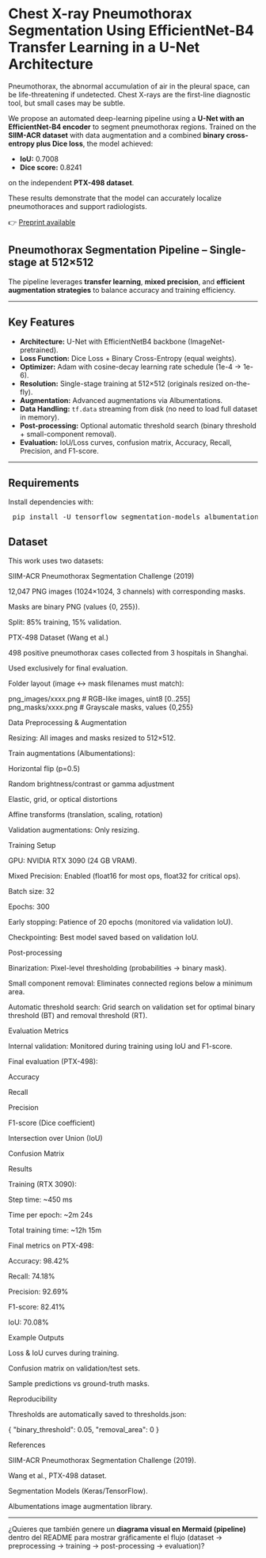 # Chest X-ray Pneumothorax Segmentation Using EfficientNet-B4 Transfer Learning in a U-Net Architecture

Pneumothorax, the abnormal accumulation of air in the pleural space, can be life-threatening if undetected. Chest X-rays are the first-line diagnostic tool, but small cases may be subtle.  

We propose an automated deep-learning pipeline using a **U-Net with an EfficientNet-B4 encoder** to segment pneumothorax regions. Trained on the **SIIM-ACR dataset** with data augmentation and a combined **binary cross-entropy plus Dice loss**, the model achieved:

- **IoU:** 0.7008  
- **Dice score:** 0.8241  

on the independent **PTX-498 dataset**.  

These results demonstrate that the model can accurately localize pneumothoraces and support radiologists.  

👉 [Preprint available](https://doi.org/10.48550/arXiv.2509.03950 )  

## Pneumothorax Segmentation Pipeline – Single-stage at 512×512

The pipeline leverages **transfer learning**, **mixed precision**, and **efficient augmentation strategies** to balance accuracy and training efficiency.  

---

## Key Features
- **Architecture:** U-Net with EfficientNetB4 backbone (ImageNet-pretrained).  
- **Loss Function:** Dice Loss + Binary Cross-Entropy (equal weights).  
- **Optimizer:** Adam with cosine-decay learning rate schedule (1e-4 → 1e-6).  
- **Resolution:** Single-stage training at 512×512 (originals resized on-the-fly).  
- **Augmentation:** Advanced augmentations via Albumentations.  
- **Data Handling:** `tf.data` streaming from disk (no need to load full dataset in memory).  
- **Post-processing:** Optional automatic threshold search (binary threshold + small-component removal).  
- **Evaluation:** IoU/Loss curves, confusion matrix, Accuracy, Recall, Precision, and F1-score.  

---

## Requirements
Install dependencies with:

<pre> pip install -U tensorflow segmentation-models albumentations opencv-python scikit-learn matplotlib </pre>

## Dataset

This work uses two datasets:

SIIM-ACR Pneumothorax Segmentation Challenge (2019)

12,047 PNG images (1024×1024, 3 channels) with corresponding masks.

Masks are binary PNG (values {0, 255}).

Split: 85% training, 15% validation.

PTX-498 Dataset (Wang et al.)

498 positive pneumothorax cases collected from 3 hospitals in Shanghai.

Used exclusively for final evaluation.

Folder layout (image ↔ mask filenames must match):

png_images/xxxx.png   # RGB-like images, uint8 [0..255]
png_masks/xxxx.png    # Grayscale masks, values {0,255}

Data Preprocessing & Augmentation

Resizing: All images and masks resized to 512×512.

Train augmentations (Albumentations):

Horizontal flip (p=0.5)

Random brightness/contrast or gamma adjustment

Elastic, grid, or optical distortions

Affine transforms (translation, scaling, rotation)

Validation augmentations: Only resizing.

Training Setup

GPU: NVIDIA RTX 3090 (24 GB VRAM).

Mixed Precision: Enabled (float16 for most ops, float32 for critical ops).

Batch size: 32

Epochs: 300

Early stopping: Patience of 20 epochs (monitored via validation IoU).

Checkpointing: Best model saved based on validation IoU.

Post-processing

Binarization: Pixel-level thresholding (probabilities → binary mask).

Small component removal: Eliminates connected regions below a minimum area.

Automatic threshold search: Grid search on validation set for optimal binary threshold (BT) and removal threshold (RT).

Evaluation Metrics

Internal validation: Monitored during training using IoU and F1-score.

Final evaluation (PTX-498):

Accuracy

Recall

Precision

F1-score (Dice coefficient)

Intersection over Union (IoU)

Confusion Matrix

Results

Training (RTX 3090):

Step time: ~450 ms

Time per epoch: ~2m 24s

Total training time: ~12h 15m

Final metrics on PTX-498:

Accuracy: 98.42%

Recall: 74.18%

Precision: 92.69%

F1-score: 82.41%

IoU: 70.08%

Example Outputs

Loss & IoU curves during training.

Confusion matrix on validation/test sets.

Sample predictions vs ground-truth masks.

Reproducibility

Thresholds are automatically saved to thresholds.json:

{
  "binary_threshold": 0.05,
  "removal_area": 0
}

References

SIIM-ACR Pneumothorax Segmentation Challenge (2019).

Wang et al., PTX-498 dataset.

Segmentation Models (Keras/TensorFlow).

Albumentations image augmentation library.


---

¿Quieres que también genere un **diagrama visual en Mermaid (pipeline)** dentro del README para mostrar gráficamente el flujo (dataset → preprocessing → training → post-processing → evaluation)?

